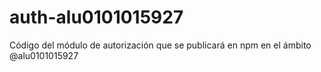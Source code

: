 # auth-alu0101015927
Código del módulo de autorización que se publicará en npm en el ámbito @alu0101015927
